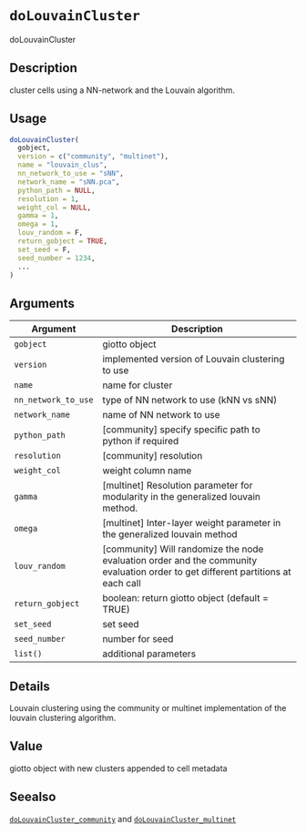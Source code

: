 # `doLouvainCluster`

doLouvainCluster


## Description

cluster cells using a NN-network and the Louvain algorithm.


## Usage

```r
doLouvainCluster(
  gobject,
  version = c("community", "multinet"),
  name = "louvain_clus",
  nn_network_to_use = "sNN",
  network_name = "sNN.pca",
  python_path = NULL,
  resolution = 1,
  weight_col = NULL,
  gamma = 1,
  omega = 1,
  louv_random = F,
  return_gobject = TRUE,
  set_seed = F,
  seed_number = 1234,
  ...
)
```


## Arguments

Argument      |Description
------------- |----------------
`gobject`     |     giotto object
`version`     |     implemented version of Louvain clustering to use
`name`     |     name for cluster
`nn_network_to_use`     |     type of NN network to use (kNN vs sNN)
`network_name`     |     name of NN network to use
`python_path`     |     [community] specify specific path to python if required
`resolution`     |     [community] resolution
`weight_col`     |     weight column name
`gamma`     |     [multinet] Resolution parameter for modularity in the generalized louvain method.
`omega`     |     [multinet] Inter-layer weight parameter in the generalized louvain method
`louv_random`     |     [community] Will randomize the node evaluation order and the community evaluation order to get different partitions at each call
`return_gobject`     |     boolean: return giotto object (default = TRUE)
`set_seed`     |     set seed
`seed_number`     |     number for seed
`list()`     |     additional parameters


## Details

Louvain clustering using the community or multinet implementation of the louvain clustering algorithm.


## Value

giotto object with new clusters appended to cell metadata


## Seealso

[`doLouvainCluster_community`](#dolouvainclustercommunity) and [`doLouvainCluster_multinet`](#dolouvainclustermultinet)


